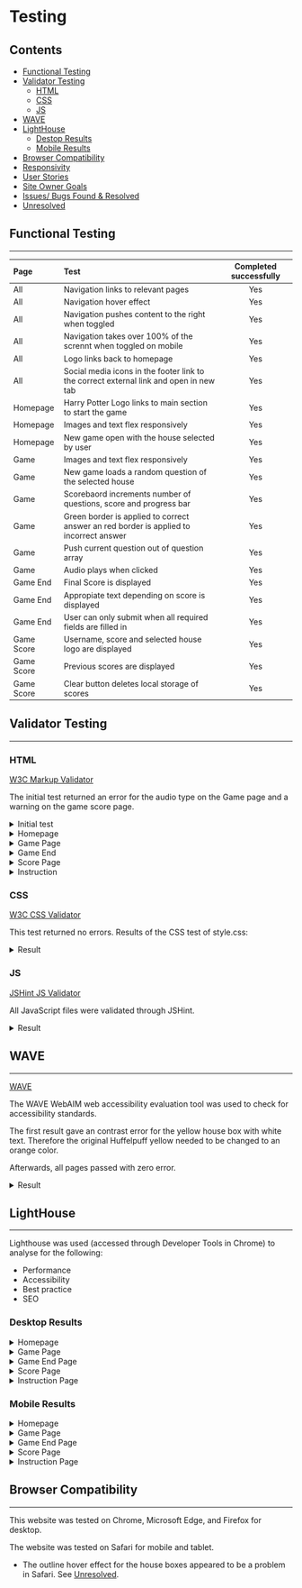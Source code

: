 # Testing

## Contents

- [Functional Testing](#functional-testing)
- [Validator Testing](#validator-testing)
  - [HTML](#html)
  - [CSS](#css)
  - [JS](#js)
- [WAVE](#wave)
- [LightHouse](#lighthouse)
  - [Destop Results](#desktop-results)
  - [Mobile Results](#mobile-results)
- [Browser Compatibility](#browser-compatibility)
- [Responsivity](#responsivity)
- [User Stories](#user-stories)
- [Site Owner Goals](#goals)
- [Issues/ Bugs Found & Resolved](#issues-bugs)
- [Unresolved](#unresolved)

## <a name="functional-testing">Functional Testing</a>

---

| Page       | Test                                                                                   | Completed successfully |
| :--------- | :------------------------------------------------------------------------------------- | :--------------------: |
| All        | Navigation links to relevant pages                                                     |          Yes           |
| All        | Navigation hover effect                                                                |          Yes           |
| All        | Navigation pushes content to the right when toggled                                    |          Yes           |
| All        | Navigation takes over 100% of the scrennt when toggled on mobile                       |          Yes           |
| All        | Logo links back to homepage                                                            |          Yes           |
| All        | Social media icons in the footer link to the correct external link and open in new tab |          Yes           |
| Homepage   | Harry Potter Logo links to main section to start the game                              |          Yes           |
| Homepage   | Images and text flex responsively                                                      |          Yes           |
| Homepage   | New game open with the house selected by user                                          |          Yes           |
| Game       | Images and text flex responsively                                                      |          Yes           |
| Game       | New game loads a random question of the selected house                                 |          Yes           |
| Game       | Scorebaord increments number of questions, score and progress bar                      |          Yes           |
| Game       | Green border is applied to correct answer an red border is applied to incorrect answer |          Yes           |
| Game       | Push current question out of question array                                            |          Yes           |
| Game       | Audio plays when clicked                                                               |          Yes           |
| Game End   | Final Score is displayed                                                               |          Yes           |
| Game End   | Appropiate text depending on score is displayed                                        |          Yes           |
| Game End   | User can only submit when all required fields are filled in                            |          Yes           |
| Game Score | Username, score and selected house logo are displayed                                  |          Yes           |
| Game Score | Previous scores are displayed                                                          |          Yes           |
| Game Score | Clear button deletes local storage of scores                                           |          Yes           |

## <a name="validator-testing">Validator Testing</a>

---

### <a name="html">HTML</a>

[W3C Markup Validator](https://validator.w3.org/)

The initial test returned an error for the audio type on the Game page and a warning on the game score page.

<details>
<summary>Initial test</summary>

![HTML Validator first results](assets/testing/w3c-game1.jpg)

![HTML Validator first results](assets/testing/w3c-score1.jpg)

</details>
<details>
<summary>Homepage</summary>

![Screenshot of WC3 testing for Homepage](assets/testing/w3c-index.jpg)

</details>
<details>
<summary>Game Page</summary>

![Screenshot of WC3 testing for Location page](assets/testing/w3c-game2.jpg)

</details>
<details>
<summary>Game End</summary>

![Screenshot of WC3 testing for Schedulen page](assets/testing/w3c-end.jpg)

</details>
<details>
<summary>Score Page</summary>

![Screenshot of WC3 testing for Signup page](assets/testing/w3c-score2.jpg)

</details>
<details>
<summary>Instruction</summary>

![Screenshot of WC3 testing for Schedulen page](assets/testing/w3c-instruction.jpg)

</details>

### <a name="css">CSS</a>

[W3C CSS Validator](https://jigsaw.w3.org/css-validator/)

This test returned no errors.
Results of the CSS test of style.css:

<details>
<summary>Result</summary>

![Screenshot of WC3 testing](assets/testing/w3c-css.jpg)

</details>

### <a name="js">JS</a>

[JSHint JS Validator](https://jshint.com/)

All JavaScript files were validated through JSHint.

<details>
<summary>Result</summary>

![Screenshot of JSHint testing](assets/testing/jshint.jpg)

</details>

## <a name="wave">WAVE</a>

---

[WAVE](https://wave.webaim.org/)

The WAVE WebAIM web accessibility evaluation tool was used to check for accessibility standards.

The first result gave an contrast error for the yellow house box with white text. Therefore the original Huffelpuff yellow needed to be changed to an orange color.

Afterwards, all pages passed with zero error.

<details>
<summary>Result</summary>

![Screenshot of WAVE Validator Results](assets/testing/wave.jpg)

</details>

## <a name="lighthouse">LightHouse</a>

---

Lighthouse was used (accessed through Developer Tools in Chrome) to analyse for the following:

- Performance
- Accessibility
- Best practice
- SEO

### Desktop Results

<details>
<summary>Homepage</summary>

![Screenshot of Lighthouse Desktop Validator Results for InnSki homepage](assets/testing/lh-desktop-index.jpg)

</details>
<details>
<summary>Game Page</summary>

![Screenshot of Lighthouse Desktop Validator Results for Location page](assets/testing/lh-desktop-game.jpg)

</details>
<details>
<summary>Game End Page</summary>

![Screenshot of Lighthouse Desktop Validator Results for Location page](assets/testing/lh-desktop-end.jpg)

</details>
<details>
<summary>Score Page</summary>

![Screenshot of Lighthouse Desktop Validator Results for Location page](assets/testing/lh-desktop-score.jpg)

</details>
<details>
<summary>Instruction Page</summary>

![Screenshot of Lighthouse Desktop Validator Results for Location page](assets/testing/lh-desktop-instruction.jpg)

</details>

### Mobile Results

<details>
<summary>Homepage</summary>

![Screenshot of Lighthouse Desktop Validator Results for InnSki homepage](assets/testing/lh-mobile-index.jpg)

</details>
<details>
<summary>Game Page</summary>

![Screenshot of Lighthouse Desktop Validator Results for Location page](assets/testing/lh-mobile-game.jpg)

</details>
<details>
<summary>Game End Page</summary>

![Screenshot of Lighthouse Desktop Validator Results for Location page](assets/testing/lh-mobile-end.jpg)

</details>
<details>
<summary>Score Page</summary>

![Screenshot of Lighthouse Desktop Validator Results for Location page](assets/testing/lh-mobile-score.jpg)

</details>
<details>
<summary>Instruction Page</summary>

![Screenshot of Lighthouse Desktop Validator Results for Location page](assets/testing/lh-mobile-instruction.jpg)

</details>

## <a name="browser-compatibility">Browser Compatibility</a>

---

This website was tested on Chrome, Microsoft Edge, and Firefox for desktop.

The website was tested on Safari for mobile and tablet.

- The outline hover effect for the house boxes appeared to be a problem in Safari. See [Unresolved](#unresolved).
